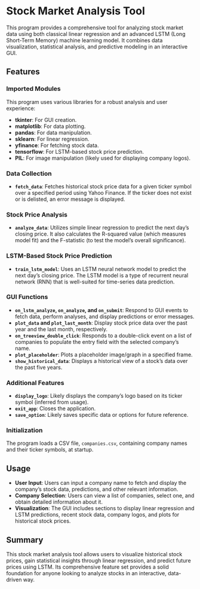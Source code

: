 # Stock Market Analysis Tool

This program provides a comprehensive tool for analyzing stock market data using both classical linear regression and an advanced LSTM (Long Short-Term Memory) machine learning model. It combines data visualization, statistical analysis, and predictive modeling in an interactive GUI.

## Features

### Imported Modules
This program uses various libraries for a robust analysis and user experience:
- **tkinter**: For GUI creation.
- **matplotlib**: For data plotting.
- **pandas**: For data manipulation.
- **sklearn**: For linear regression.
- **yfinance**: For fetching stock data.
- **tensorflow**: For LSTM-based stock price prediction.
- **PIL**: For image manipulation (likely used for displaying company logos).

### Data Collection
- **`fetch_data`**: Fetches historical stock price data for a given ticker symbol over a specified period using Yahoo Finance. If the ticker does not exist or is delisted, an error message is displayed.

### Stock Price Analysis
- **`analyze_data`**: Utilizes simple linear regression to predict the next day’s closing price. It also calculates the R-squared value (which measures model fit) and the F-statistic (to test the model’s overall significance).

### LSTM-Based Stock Price Prediction
- **`train_lstm_model`**: Uses an LSTM neural network model to predict the next day’s closing price. The LSTM model is a type of recurrent neural network (RNN) that is well-suited for time-series data prediction.

### GUI Functions
- **`on_lstm_analyze`, `on_analyze`, and `on_submit`**: Respond to GUI events to fetch data, perform analyses, and display predictions or error messages.
- **`plot_data` and `plot_last_month`**: Display stock price data over the past year and the last month, respectively.
- **`on_treeview_double_click`**: Responds to a double-click event on a list of companies to populate the entry field with the selected company’s name.
- **`plot_placeholder`**: Plots a placeholder image/graph in a specified frame.
- **`show_historical_data`**: Displays a historical view of a stock’s data over the past five years.

### Additional Features
- **`display_logo`**: Likely displays the company’s logo based on its ticker symbol (inferred from usage).
- **`exit_app`**: Closes the application.
- **`save_option`**: Likely saves specific data or options for future reference.

### Initialization
The program loads a CSV file, `companies.csv`, containing company names and their ticker symbols, at startup.

## Usage
- **User Input**: Users can input a company name to fetch and display the company’s stock data, predictions, and other relevant information.
- **Company Selection**: Users can view a list of companies, select one, and obtain detailed information about it.
- **Visualization**: The GUI includes sections to display linear regression and LSTM predictions, recent stock data, company logos, and plots for historical stock prices.

## Summary
This stock market analysis tool allows users to visualize historical stock prices, gain statistical insights through linear regression, and predict future prices using LSTM. Its comprehensive feature set provides a solid foundation for anyone looking to analyze stocks in an interactive, data-driven way.
